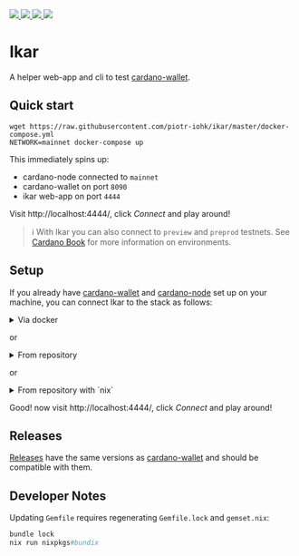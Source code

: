 <a href="https://github.com/piotr-iohk/ikar/releases">
  <img src="https://img.shields.io/github/release/piotr-iohk/ikar.svg" />
</a>
<a href="https://hub.docker.com/r/piotrstachyra/icarus">
  <img src="https://img.shields.io/docker/pulls/piotrstachyra/icarus.svg" />
</a>
<a href="https://github.com/piotr-iohk/ikar/actions?query=workflow%3ATests">
  <img src="https://github.com/piotr-iohk/ikar/workflows/Tests/badge.svg" />
</a>
<a href="https://github.com/piotr-iohk/ikar/actions?query=workflow%3ADocker">
  <img src="https://github.com/piotr-iohk/ikar/workflows/Docker/badge.svg" />
</a>

# Ikar

A helper web-app and cli to test [cardano-wallet](https://github.com/input-output-hk/cardano-wallet).

## Quick start

```
wget https://raw.githubusercontent.com/piotr-iohk/ikar/master/docker-compose.yml
NETWORK=mainnet docker-compose up
```

This immediately spins up:

- cardano-node connected to `mainnet`
- cardano-wallet on port `8090`
- ikar web-app on port `4444`

Visit http://localhost:4444/, click _Connect_ and play around!

 > :information_source: With Ikar you can also connect to `preview` and `preprod` testnets.
 > See [Cardano Book](https://book.world.dev.cardano.org/environments.html) for more information on environments.

## Setup

If you already have [cardano-wallet](https://github.com/input-output-hk/cardano-wallet) and [cardano-node](https://github.com/input-output-hk/cardano-node) set up on your machine, you can connect Ikar to the stack as follows:

<details>
    <summary>Via docker</summary>

Get latest release:
```
docker run --network=host --rm piotrstachyra/icarus:latest
```

Or play with current `master` branch:
```
docker run --network=host --rm piotrstachyra/icarus:master
```

</details>

or

<details>
    <summary>From repository</summary>

1. [Have ruby](https://www.ruby-lang.org/en/documentation/installation/).
2. :point_down:

```
git clone https://github.com/piotr-iohk/ikar.git
cd ikar
bundle config set without 'development test'
bundle install
ruby app.rb
```

</details>

or

<details>
    <summary>From repository with `nix`</summary>

Nix development shell provides required `ruby` and app depenencies.
This command starts app:

```
nix develop -c ruby app.rb
```

</details>

Good! now visit http://localhost:4444/, click _Connect_ and play around!

## Releases

[Releases](<[https://github.com/piotr-iohk/ikar/releases](https://github.com/piotr-iohk/ikar/releases)>) have the same versions as [cardano-wallet](https://github.com/input-output-hk/cardano-wallet/releases) and should be compatible with them.

## Developer Notes

Updating `Gemfile` requires regenerating `Gemfile.lock` and `gemset.nix`:
```ruby
bundle lock
nix run nixpkgs#bundix
```
